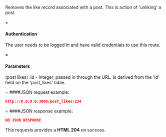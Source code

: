 <!-- --- title: DELETE /post_likes/:id -->

Removes the like record associated with a post. This is action of 'unliking' a post.

=
#### Authentication

The user needs to be logged in and have valid credentials to use this route.

=
#### Parameters

(post likes) :id - Integer, passed in through the URL. Is derived from the 'id' field on the 'post_likes' table.

=
####JSON request example:
```json
http://0.0.0.0:3000/post_likes/234
```

=
####JSON response example:

```json
NO JSON RESPONSE
```

This requests provides a <strong>HTML 204</strong> on success.